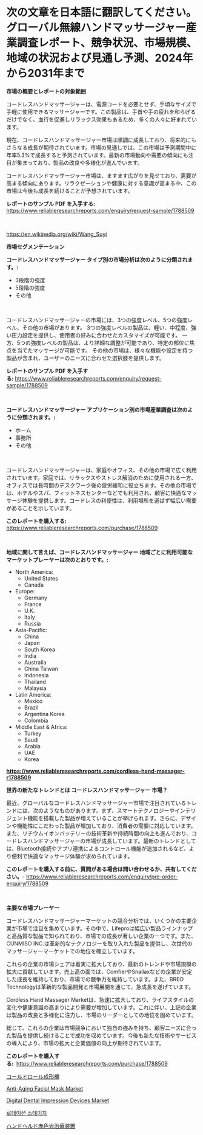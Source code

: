 <p><h1>次の文章を日本語に翻訳してください。 グローバル無線ハンドマッサージャー産業調査レポート、競争状況、市場規模、地域の状況および見通し予測、2024年から2031年まで</h1></p><p><strong>市場の概要とレポートの対象範囲</strong></p>
<p><p>コードレスハンドマッサージャーは、電源コードを必要とせず、手頃なサイズで手軽に使用できるマッサージャーです。この製品は、手首や手の疲れを和らげるだけでなく、血行を促進しリラックス効果もあるため、多くの人々に好まれています。</p><p>現在、コードレスハンドマッサージャー市場は順調に成長しており、将来的にもさらなる成長が期待されています。市場の見通しでは、この市場は予測期間中に年率5.3%で成長すると予測されています。最新の市場動向や需要の傾向にも注目が集まっており、製品の改良や多様化が進んでいます。</p><p>コードレスハンドマッサージャー市場は、ますます広がりを見せており、需要が高まる傾向にあります。リラクゼーションや健康に対する意識が高まる中、この市場は今後も成長を続けることが予想されています。</p></p>
<p><strong>レポートのサンプル PDF を入手する:</strong> <a href="https://www.reliableresearchreports.com/enquiry/request-sample/1788509">https://www.reliableresearchreports.com/enquiry/request-sample/1788509</a></p>
<p>&nbsp;</p>
<p><a href="https://en.wikipedia.org/wiki/Wang_Suyi">https://en.wikipedia.org/wiki/Wang_Suyi</a></p>
<p><strong>市場セグメンテーション</strong></p>
<p><strong>コードレスハンドマッサージャー タイプ別の市場分析は次のように分類されます。:</strong></p>
<p><ul><li>3段階の強度</li><li>5段階の強度</li><li>その他</li></ul></p>
<p>&nbsp;</p>
<p><p>コードレスハンドマッサージャーの市場には、3つの強度レベル、5つの強度レベル、その他の市場があります。 3つの強度レベルの製品は、軽い、中程度、強い圧力設定を提供し、使用者の好みに合わせたカスタマイズが可能です。 一方、5つの強度レベルの製品は、より詳細な調整が可能であり、特定の部位に焦点を当てたマッサージが可能です。 その他の市場は、様々な機能や設定を持つ製品が含まれ、ユーザーのニーズに合わせた選択肢を提供します。</p></p>
<p><strong>レポートのサンプル PDF を入手する:</strong>&nbsp;<a href="https://www.reliableresearchreports.com/enquiry/request-sample/1788509">https://www.reliableresearchreports.com/enquiry/request-sample/1788509</a></p>
<p>&nbsp;</p>
<p><strong> コードレスハンドマッサージャー アプリケーション別の市場産業調査は次のように分類されます。:</strong></p>
<p><ul><li>ホーム</li><li>事務所</li><li>その他</li></ul></p>
<p>&nbsp;</p>
<p><p>コードレスハンドマッサージャーは、家庭やオフィス、その他の市場で広く利用されています。家庭では、リラックスやストレス解消のために使用される一方、オフィスでは長時間のデスクワーク後の疲労緩和に役立ちます。その他の市場では、ホテルやスパ、フィットネスセンターなどでも利用され、顧客に快適なマッサージ体験を提供します。コードレスの利便性は、利用場所を選ばず幅広い需要があることを示しています。</p></p>
<p><strong>このレポートを購入する:</strong>&nbsp; <a href="https://www.reliableresearchreports.com/purchase/1788509">https://www.reliableresearchreports.com/purchase/1788509</a></p>
<p>&nbsp;</p>
<p><strong>地域に関して言えば、コードレスハンドマッサージャー 地域ごとに利用可能なマーケットプレーヤーは次のとおりです。:</strong></p>
<p><ul>
    <li>
        North America:
        <ul>
            <li>United States</li>
            <li>Canada</li>
        </ul>
    </li>
    <li>
        Europe:
        <ul>
            <li>Germany</li>
            <li>France</li>
            <li>U.K.</li>
            <li>Italy</li>
            <li>Russia</li>
        </ul>
    </li>
    <li>
        Asia-Pacific:
        <ul>
            <li>China</li>
            <li>Japan</li>
            <li>South Korea</li>
            <li>India</li>
            <li>Australia</li>
            <li>China Taiwan</li>
            <li>Indonesia</li>
            <li>Thailand</li>
            <li>Malaysia</li>
        </ul>
    </li>
    <li>
        Latin America:
        <ul>
            <li>Mexico</li>
            <li>Brazil</li>
            <li>Argentina Korea</li>
            <li>Colombia</li>
        </ul>
    </li>
    <li>
        Middle East & Africa:
        <ul>
            <li>Turkey</li>
            <li>Saudi</li>
            <li>Arabia</li>
            <li>UAE</li>
            <li>Korea</li>
        </ul>
    </li>
    </ul></p>
<p><strong><a href="https://www.reliableresearchreports.com/cordless-hand-massager-r1788509">https://www.reliableresearchreports.com/cordless-hand-massager-r1788509</a></strong>&nbsp;</p>
<p><strong>世界の新たなトレンドとは コードレスハンドマッサージャー 市場？</strong></p>
<p><p>最近、グローバルなコードレスハンドマッサージャー市場で注目されているトレンドには、次のようなものがあります。まず、スマートテクノロジーやインテリジェント機能を搭載した製品が増えていることが挙げられます。さらに、デザインや機能性にこだわった製品が増加しており、消費者の需要に対応しています。また、リチウムイオンバッテリーの技術革新や持続時間の向上も進んでおり、コードレスハンドマッサージャーの市場が成長しています。最新のトレンドとしては、Bluetooth接続やアプリ連携によるコントロール機能が追加されるなど、より便利で快適なマッサージ体験が求められています。</p></p>
<p><strong>このレポートを購入する前に、質問がある場合は問い合わせるか、共有してください。</strong>- <a href="https://www.reliableresearchreports.com/enquiry/pre-order-enquiry/1788509">https://www.reliableresearchreports.com/enquiry/pre-order-enquiry/1788509</a></p>
<p>&nbsp;</p>
<p><strong>主要な市場プレーヤー</strong></p>
<p><p>コードレスハンドマッサージャーマーケットの競合分析では、いくつかの主要企業が市場で注目を集めています。その中で、Lifeproは幅広い製品ラインナップと高品質な製品で知られており、市場での成長が著しい企業の一つです。また、CUNMISO INC.は革新的なテクノロジーを取り入れた製品を提供し、次世代のマッサージャーマーケットでの地位を確立しています。</p><p>これらの企業の市場シェアは着実に拡大しており、最新のトレンドや市場規模の拡大に貢献しています。売上高の面では、ComfierやSnailaxなどの企業が安定した成長を維持しており、市場での競争力を維持しています。また、BREO Technologyは革新的な製品開発と市場展開を通じて、急成長を遂げています。</p><p>Cordless Hand Massager Marketは、急速に拡大しており、ライフスタイルの変化や健康意識の高まりにより需要が増加しています。これに伴い、上記の企業は製品の改良と多様化に注力し、市場のリーダーとしての地位を固めています。</p><p>総じて、これらの企業は市場競争において独自の強みを持ち、顧客ニーズに合った製品を提供し続けることで成功を収めています。今後も新たな技術やサービスの導入により、市場の拡大と企業価値の向上が期待されています。</p></p>
<p><strong>このレポートを購入する:</strong>&nbsp;&nbsp;<a href="https://www.reliableresearchreports.com/purchase/1788509">https://www.reliableresearchreports.com/purchase/1788509</a></p>
<p><p><a href="https://medium.com/@novastamm2023/%E5%86%B7%E9%96%93%E3%83%97%E3%83%AC%E3%82%B9%E6%88%90%E5%BD%A2%E6%A9%9F%E5%B8%82%E5%A0%B4%E8%A6%8F%E6%A8%A1-%E5%B8%82%E5%A0%B4%E3%82%BB%E3%82%B0%E3%83%A1%E3%83%B3%E3%83%86%E3%83%BC%E3%82%B7%E3%83%A7%E3%83%B3-%E5%B8%82%E5%A0%B4%E3%83%88%E3%83%AC%E3%83%B3%E3%83%89-%E3%81%8A%E3%82%88%E3%81%B3%E6%88%90%E9%95%B7%E5%88%86%E6%9E%90%E4%BA%88%E6%B8%AC2031%E5%B9%B4%E3%81%BE%E3%81%A7-f444b26a9079">コールドロール成形機</a></p><p><a href="https://medium.com/@lottierunte68/anti-aging-facial-mask-market-size-is-growing-at-cagr-of-13-and-this-report-covers-analysis-by-772aaec799c3">Anti-Aging Facial Mask Market</a></p><p><a href="https://www.linkedin.com/pulse/global-digital-dental-impression-devices-market-size-trends-pkhue">Digital Dental Impression Devices Market</a></p><p><a href="https://github.com/ZacharyScthmitt4465/Market-Research-Report-List-3/blob/main/238085533814.md">로테이션 스테이지</a></p><p><a href="https://github.com/lababdou/Market-Research-Report-List-5/blob/main/373920326392.md">ハンドヘルド赤色光治療装置</a></p></p>
